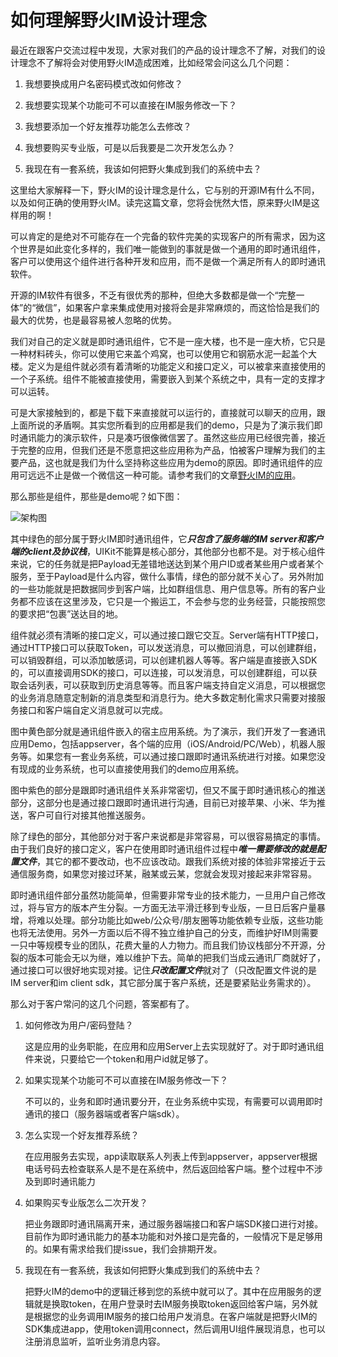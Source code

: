 # 如何理解野火IM设计理念

最近在跟客户交流过程中发现，大家对我们的产品的设计理念不了解，对我们的设计理念不了解将会对使用野火IM造成困难，比如经常会问这么几个问题：

1. 我想要换成用户名密码模式改如何修改？

2. 我想要实现某个功能可不可以直接在IM服务修改一下？

3. 我想要添加一个好友推荐功能怎么去修改？

4. 我想要购买专业版，可是以后我要是二次开发怎么办？

5. 我现在有一套系统，我该如何把野火集成到我们的系统中去？



这里给大家解释一下，野火IM的设计理念是什么，它与别的开源IM有什么不同，以及如何正确的使用野火IM。读完这篇文章，您将会恍然大悟，原来野火IM是这样用的啊！

可以肯定的是绝对不可能存在一个完备的软件完美的实现客户的所有需求，因为这个世界是如此变化多样的，我们唯一能做到的事就是做一个通用的即时通讯组件，客户可以使用这个组件进行各种开发和应用，而不是做一个满足所有人的即时通讯软件。

开源的IM软件有很多，不乏有很优秀的那种，但绝大多数都是做一个“完整一体”的“微信”，如果客户拿来集成使用对接将会是非常麻烦的，而这恰恰是我们的最大的优势，也是最容易被人忽略的优势。

我们对自己的定义就是即时通讯组件，它不是一座大楼，也不是一座大桥，它只是一种材料砖头，你可以使用它来盖个鸡窝，也可以使用它和钢筋水泥一起盖个大楼。定义为是组件就必须有着清晰的功能定义和接口定义，可以被拿来直接使用的一个子系统。组件不能被直接使用，需要嵌入到某个系统之中，具有一定的支撑才可以运转。

可是大家接触到的，都是下载下来直接就可以运行的，直接就可以聊天的应用，跟上面所说的矛盾啊。其实您所看到的应用都是我们的demo，只是为了演示我们即时通讯能力的演示软件，只是凑巧很像微信罢了。虽然这些应用已经很完善，接近于完整的应用，但我们还是不愿意把这些应用称为产品，怕被客户理解为我们的主要产品，这也就是我们为什么坚持称这些应用为demo的原因。即时通讯组件的应用可远远不止是做一个微信这一种可能。请参考我们的文章[野火IM的应用](https://zhuanlan.zhihu.com/p/60797772)。

那么那些是组件，那些是demo呢？如下图：

![架构图](https://docs.wildfirechat.cn/architecture/wildfire_architecture.png)

其中绿色的部分属于野火IM即时通讯组件，它***只包含了服务端的IM server和客户端的client及协议栈***，UIKit不能算是核心部分，其他部分也都不是。对于核心组件来说，它的任务就是把Payload无差错地送达到某个用户ID或者某些用户或者某个服务，至于Payload是什么内容，做什么事情，绿色的部分就不关心了。另外附加的一些功能就是把数据同步到客户端，比如群组信息、用户信息等。所有的客户业务都不应该在这里涉及，它只是一个搬运工，不会参与您的业务经营，只能按照您的要求把“包裹”送达目的地。

组件就必须有清晰的接口定义，可以通过接口跟它交互。Server端有HTTP接口，通过HTTP接口可以获取Token，可以发送消息，可以撤回消息，可以创建群组，可以销毁群组，可以添加敏感词，可以创建机器人等等。客户端是直接嵌入SDK的，可以直接调用SDK的接口，可以连接，可以发消息，可以创建群组，可以获取会话列表，可以获取到历史消息等等。而且客户端支持自定义消息，可以根据您的业务消息随意定制新的消息类型和消息行为。绝大多数定制化需求只需要对接服务接口和客户端自定义消息就可以完成。

图中黄色部分就是通讯组件嵌入的宿主应用系统。为了演示，我们开发了一套通讯应用Demo，包括appserver，各个端的应用（iOS/Android/PC/Web），机器人服务等。如果您有一套业务系统，可以通过接口跟即时通讯系统进行对接。如果您没有现成的业务系统，也可以直接使用我们的demo应用系统。

图中紫色的部分是跟即时通讯组件关系非常密切，但又不属于即时通讯核心的推送部分，这部分也是通过接口跟即时通讯进行沟通，目前已对接苹果、小米、华为推送，客户可自行对接其他推送服务。

除了绿色的部分，其他部分对于客户来说都是非常容易，可以很容易搞定的事情。由于我们良好的接口定义，客户在使用即时通讯组件过程中***唯一需要修改的就是配置文件***，其它的都不要改动，也不应该改动。跟我们系统对接的体验非常接近于云通信服务商，如果您对接过环某，融某或云某，您就会发现对接起来非常容易。

即时通讯组件部分虽然功能简单，但需要非常专业的技术能力，一旦用户自己修改过，将与官方的版本产生分裂。一方面无法平滑迁移到专业版，一旦日后客户量暴增，将难以处理。部分功能比如web/公众号/朋友圈等功能依赖专业版，这些功能也将无法使用。另外一方面以后不得不独立维护自己的分支，而维护好IM则需要一只中等规模专业的团队，花费大量的人力物力。而且我们协议栈部分不开源，分裂的版本可能会无以为继，难以维护下去。简单的把我们当成云通讯厂商就好了，通过接口可以很好地实现对接。记住***只改配置文件***就对了（只改配置文件说的是IM server和im client sdk，其它部分属于客户系统，还是要紧贴业务需求的）。

那么对于客户常问的这几个问题，答案都有了。

1. 如何修改为用户/密码登陆？

   这是应用的业务职能，在应用和应用Server上去实现就好了。对于即时通讯组件来说，只要给它一个token和用户id就足够了。

2. 如果实现某个功能可不可以直接在IM服务修改一下？

   不可以的，业务和即时通讯要分开，在业务系统中实现，有需要可以调用即时通讯的接口（服务器端或者客户端sdk）。

3. 怎么实现一个好友推荐系统？

   在应用服务去实现，app读取联系人列表上传到appserver，appserver根据电话号码去检查联系人是不是在系统中，然后返回给客户端。整个过程中不涉及到即时通讯能力

4. 如果购买专业版怎么二次开发？

   把业务跟即时通讯隔离开来，通过服务器端接口和客户端SDK接口进行对接。目前作为即时通讯能力的基本功能和对外接口是完备的，一般情况下是足够用的。如果有需求给我们提issue，我们会排期开发。

5. 我现在有一套系统，我该如何把野火集成到我们的系统中去？

   把野火IM的demo中的逻辑迁移到您的系统中就可以了。其中在应用服务的逻辑就是换取token，在用户登录时去IM服务换取token返回给客户端，另外就是根据您的业务调用IM服务的接口给用户发消息。在客户端就是把野火IM的SDK集成进app，使用token调用connect，然后调用UI组件展现消息，也可以注册消息监听，监听业务消息内容。
